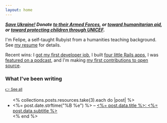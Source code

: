 ```yaml
---
layout: home
---
```


***[Save Ukraine!](https://war.ukraine.ua/) Donate [to their Armed Forces](https://bank.gov.ua/en/news/all/natsionalniy-bank-vidkriv-spetsrahunok-dlya-zboru-koshtiv-na-potrebi-armiyi), or [toward humanitarian aid](https://www.msp.gov.ua/content/nbu-opens-fundraising-account-for-humanitarian-assistance-to-ukrainians-affected-by-russias-a-ggression.html), or [toward protecting children through UNICEF](https://www.unicefusa.org/stories/unicef-children-are-bearing-brunt-intensifying-crisis-ukraine/39481?form=FUNKBHMZQDQ).***

I'm Felipe, a self-taught Rubyist from a humanities teaching background. See [my resume](/about) for details.

Recent wins: I [got my first developer job](/posts/2022/how-to-find-ruby-rails-job), I built [four little Rails apps](/posts/2022/doctor-lookup-health-provider-search-tool), I was [featured on a podcast](https://rubyrogues.com/bridgetown-rb-ft-felipe-vogel-ruby-526), and I'm making [my first contributions to open source](/about/#open-source-contributions).

### What I've been writing

<small>[👉 See all](/posts/)</small>

<ul>
  <% collections.posts.resources.take(3).each do |post| %>
    <li>
      <%= post.date.strftime("%B %e") %> – <a href="<%= post.relative_url %>">
      <%= post.data.title %>: <%= post.data.subtitle %></a>
    </li>
  <% end %>
</ul>

